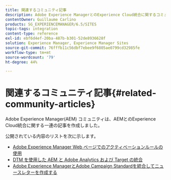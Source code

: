 ```yaml
---
title: 関連するコミュニティ記事
description: Adobe Experience ManagerとのExperience Cloud統合に関するコミュニティで生成された記事のリストを確認します。
contentOwner: Guillaume Carlino
products: SG_EXPERIENCEMANAGER/6.5/SITES
topic-tags: integration
content-type: reference
exl-id: ebf6d4ef-20ba-487b-b301-52de8936628f
solution: Experience Manager, Experience Manager Sites
source-git-commit: 76fffb11c56dbf7ebee9f6805ae0799cd32985fe
workflow-type: tm+mt
source-wordcount: '79'
ht-degree: 44%

---
```


# 関連するコミュニティ記事{#related-community-articles}

Adobe Experience Manager(AEM) コミュニティは、AEMとのExperience Cloud統合に関する一連の記事を作成しました。

公開されている内容のリストを次に示します。

* [Adobe Experience Manager Web ページでのアクティベーションルールの使用](https://helpx.adobe.com/jp/experience-manager/using/dtm.html)
* [DTM を使用した AEM と Adobe Analytics および Target の統合](https://experienceleague.adobe.com/docs/experience-manager-learn/sites/integrations/experience-platform-launch/overview.html?lang=ja)
* [Adobe Experience ManagerとAdobe Campaign Standardを統合してニュースレターを作成する](https://helpx.adobe.com/jp/experience-manager/using/aem_campaign.html)
